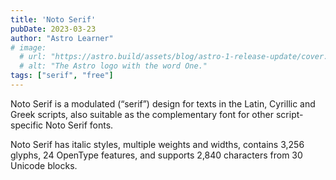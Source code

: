 ```yaml
---
title: 'Noto Serif'
pubDate: 2023-03-23
author: "Astro Learner"
# image:
  # url: "https://astro.build/assets/blog/astro-1-release-update/cover.jpeg"
  # alt: "The Astro logo with the word One."
tags: ["serif", "free"]
---
```


Noto Serif is a modulated (“serif”) design for texts in the Latin, Cyrillic and Greek scripts, also suitable as the complementary font for other script-specific Noto Serif fonts.

Noto Serif has italic styles, multiple weights and widths, contains 3,256 glyphs, 24 OpenType features, and supports 2,840 characters from 30 Unicode blocks.